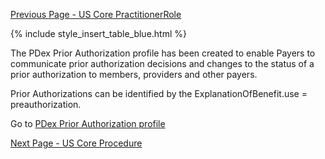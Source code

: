 [Previous Page - US Core PractitionerRole](USCorePractitionerRole.html)

{% include style_insert_table_blue.html %}

The PDex Prior Authorization profile has been created to enable Payers to communicate prior authorization decisions and changes to the status of a prior authorization to members, providers and other payers.

Prior Authorizations can be identified by the ExplanationOfBenefit.use = preauthorization.

Go to [PDex Prior Authorization profile](StructureDefinition-pdex-priorauthorization.html)

[Next Page - US Core Procedure](USCoreProcedure.html)
